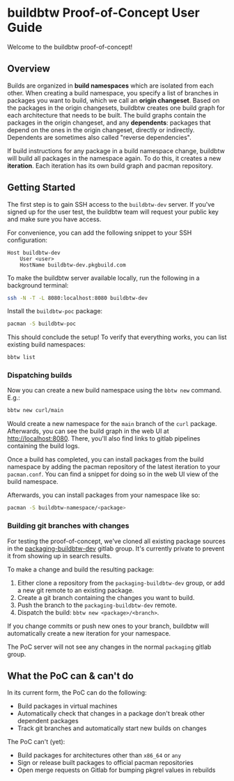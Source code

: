 # buildbtw Proof-of-Concept User Guide

Welcome to the buildbtw proof-of-concept!

## Overview

Builds are organized in **build namespaces** which are isolated from each other.
When creating a build namespace, you specify a list of branches in packages you want to build, which we call an **origin changeset**.
Based on the packages in the origin changesets, buildbtw creates one build graph for each architecture that needs to be built.
The build graphs contain the packages in the origin changeset, and any **dependents**: packages that depend on the ones in the origin changeset, directly or indirectly.
Dependents are sometimes also called "reverse dependencies".

If build instructions for any package in a build namespace change, buildbtw will build all packages in the namespace again.
To do this, it creates a new **iteration**.
Each iteration has its own build graph and pacman repository.

## Getting Started

The first step is to gain SSH access to the `buildbtw-dev` server.
If you've signed up for the user test, the buildbtw team will request your public key and make sure you have access.

For convenience, you can add the following snippet to your SSH configuration:

```
Host buildbtw-dev
    User <user>
    HostName buildbtw-dev.pkgbuild.com
```

To make the buildbtw server available locally, run the following in a background terminal:

```sh
ssh -N -T -L 8080:localhost:8080 buildbtw-dev
```

Install the `buildbtw-poc` package:

```sh
pacman -S buildbtw-poc
```

This should conclude the setup! To verify that everything works, you can list existing build namespaces:

```sh
bbtw list
```

### Dispatching builds

Now you can create a new build namespace using the `bbtw new` command. E.g.:

```sh
bbtw new curl/main
```

Would create a new namespace for the `main` branch of the `curl` package.
Afterwards, you can see the build graph in the web UI at [http://localhost:8080](http://localhost:8080).
There, you'll also find links to gitlab pipelines containing the build logs.

Once a build has completed, you can install packages from the build namespace by adding the pacman repository of the latest iteration to your `pacman.conf`.
You can find a snippet for doing so in the web UI view of the build namespace.

Afterwards, you can install packages from your namespace like so:
```sh
pacman -S buildbtw-namespace/<package>
```

### Building git branches with changes

For testing the proof-of-concept, we've cloned all existing package sources in the [packaging-buildbtw-dev](https://gitlab.archlinux.org/packaging-buildbtw-dev/) gitlab group. It's currently private to prevent it from showing up in search results.

To make a change and build the resulting package:

1. Either clone a repository from the `packaging-buildbtw-dev` group, or add a new git remote to an existing package.
1. Create a git branch containing the changes you want to build.
1. Push the branch to the `packaging-buildbtw-dev` remote.
1. Dispatch the build: `bbtw new <package>/<branch>`.

If you change commits or push new ones to your branch, buildbtw will automatically create a new iteration for your namespace.

The PoC server will not see any changes in the normal `packaging` gitlab group.

## What the PoC can & can't do

In its current form, the PoC can do the following:

- Build packages in virtual machines
- Automatically check that changes in a package don't break other dependent packages
- Track git branches and automatically start new builds on changes

The PoC can't (yet):

- Build packages for architectures other than `x86_64` or `any`
- Sign or release built packages to official pacman repositories
- Open merge requests on Gitlab for bumping pkgrel values in rebuilds
